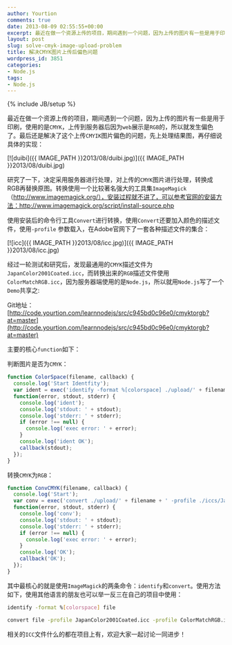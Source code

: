 ```yaml
---
author: Yourtion
comments: true
date: 2013-08-09 02:55:55+00:00
excerpt: 最近在做一个资源上传的项目，期间遇到一个问题，因为上传的图片有一些是用于印刷，使用的是CMYK，上传到服务器后因为web展示是RGB的，所以就发生偏色了。最后还是解决了这个上传CMYIK图片偏色的问题，先上处理结果图，再仔细说具体的实现：
layout: post
slug: solve-cmyk-image-upload-problem
title: 解决CMYK图片上传后偏色问题
wordpress_id: 3851
categories:
- Node.js
tags:
- Node.js
---
```

{% include JB/setup %}

最近在做一个资源上传的项目，期间遇到一个问题，因为上传的图片有一些是用于印刷，使用的是```CMYK```，上传到服务器后因为```web```展示是```RGB```的，所以就发生偏色了。最后还是解决了这个上传```CMYIK```图片偏色的问题，先上处理结果图，再仔细说具体的实现：

[![duibi]({{ IMAGE_PATH }}2013/08/duibi.jpg)]({{ IMAGE_PATH }}2013/08/duibi.jpg)

研究了一下，决定采用服务器进行处理，对上传的```CMYK```图片进行处理，转换成RGB再替换原图。转换使用一个比较著名强大的工具集```ImageMagick```（http://www.imagemagick.org/），安装过程就不讲了，可以参考官网的安装方法：http://www.imagemagick.org/script/install-source.php

使用安装后的命令行工具```Convert```进行转换，使用```Convert```还要加入颜色的描述文件，使用```-profile``` 参数载入，在Adobe官网下了一套各种描述文件的集合：

[![icc]({{ IMAGE_PATH }}2013/08/icc.jpg)]({{ IMAGE_PATH }}2013/08/icc.jpg)



经过一轮测试和研究后，发现最通用的```CMYK```描述文件为```JapanColor2001Coated.icc```，而转换出来的```RGB```描述文件使用```ColorMatchRGB.icc```，因为服务器端使用的是```Node.js```，所以就用```Node.js```写了一个```Demo```共享之:

Git地址：[http://code.yourtion.com/learnnodejs/src/c945bd0c96e0/cmyktorgb?at=master](http://code.yourtion.com/learnnodejs/src/c945bd0c96e0/cmyktorgb?at=master)

主要的核心```function```如下：

判断图片是否为```CMYK```：

```javascript
function ColorSpace(filename, callback) {
  console.log('Start Identfity');
  var ident = exec('identify -format %[colorspace] ./upload/' + filename,
  function(error, stdout, stderr) {
    console.log('ident');
    console.log('stdout: ' + stdout);
    console.log('stderr: ' + stderr);
    if (error !== null) {
      console.log('exec error: ' + error);
    }
    console.log('ident OK');
    callback(stdout);
  });
}
```

转换```CMYK```为```RGB```：

```javascript
function ConvCMYK(filename, callback) {
  console.log('Start');
  var conv = exec('convert ./upload/' + filename + ' -profile ./iccs/JapanColor2001Coated.icc -profile ./iccs/ColorMatchRGB.icc ./upload/' + filename,
  function(error, stdout, stderr) {
    console.log('conv');
    console.log('stdout: ' + stdout);
    console.log('stderr: ' + stderr);
    if (error !== null) {
      console.log('exec error: ' + error);
    }
    console.log('OK');
    callback('OK');
  });
}
```

其中最核心的就是使用```ImageMagick```的两条命令：```identify```和```convert```。使用方法如下，使用其他语言的朋友也可以举一反三在自己的项目中使用：

```bash
identify -format %[colorspace] file

convert file -profile JapanColor2001Coated.icc -profile ColorMatchRGB.icc newfile
```

相关的```ICC```文件什么的都在项目上有，欢迎大家一起讨论一同进步！

